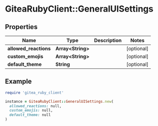# GiteaRubyClient::GeneralUISettings

## Properties

| Name | Type | Description | Notes |
| ---- | ---- | ----------- | ----- |
| **allowed_reactions** | **Array&lt;String&gt;** |  | [optional] |
| **custom_emojis** | **Array&lt;String&gt;** |  | [optional] |
| **default_theme** | **String** |  | [optional] |

## Example

```ruby
require 'gitea_ruby_client'

instance = GiteaRubyClient::GeneralUISettings.new(
  allowed_reactions: null,
  custom_emojis: null,
  default_theme: null
)
```

